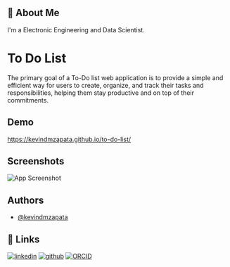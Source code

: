 
## 🚀 About Me
I'm a Electronic Engineering and Data Scientist.


# To Do List

The primary goal of a To-Do list web application is to provide a simple and efficient way for users to create, organize, and track their tasks and responsibilities, helping them stay productive and on top of their commitments.

## Demo

https://kevindmzapata.github.io/to-do-list/


## Screenshots

![App Screenshot]()


## Authors

- [@kevindmzapata](https://github.com/kevindmzapata)
## 🔗 Links
[![linkedin](https://img.shields.io/badge/linkedin-0A66C2?style=for-the-badge&logo=linkedin&logoColor=white)](https://www.linkedin.com/in/kevin-david-martinez-zapata-308481293/)
[![github](https://img.shields.io/badge/GitHub-000?style=for-the-badge&logo=GitHub&logoColor=white)](https://github.com/kevindmzapata)
[![ORCID](https://img.shields.io/badge/ORCID-48b500?style=for-the-badge&logo=ORCID&logoColor=white)](https://orcid.org/my-orcid?orcid=0009-0009-4937-3856)

